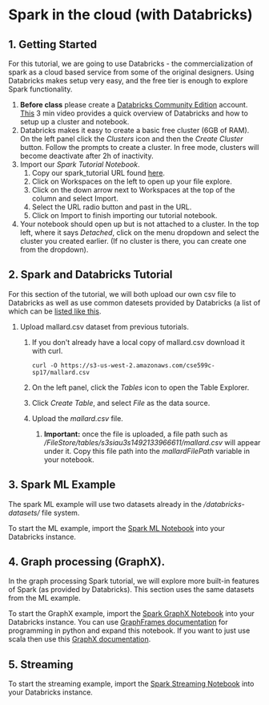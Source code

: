 # Spark in the cloud (with Databricks)

## 1. Getting Started
For this tutorial, we are going to use Databricks - the commercialization of spark
as a cloud based service from some of the original designers. Using Databricks makes
setup very easy, and the free tier is enough to explore Spark functionality.

  1. **Before class** please create a [Databricks Community Edition](https://accounts.cloud.databricks.com/registration.html#signup/community) account.  [This](https://www.youtube.com/watch?v=WaxMj5_SLUI) 3 min video provides a quick overview of Databricks and how to setup up a cluster and notebook.
  2. Databricks makes it easy to create a basic free cluster (6GB of RAM). On the left panel click the *Clusters* icon and then the *Create Cluster* button. Follow the prompts to create a cluster.  In free mode, clusters will become deactivate after 2h of inactivity.
  3. Import our *Spark Tutorial Notebook*.
      1. Copy our spark_tutorial URL found
      [here](https://databricks-prod-cloudfront.cloud.databricks.com/public/4027ec902e239c93eaaa8714f173bcfc/371142130727624/2056133347430741/653376218961520/latest.html).
      1. Click on Workspaces on the left to open up your file explore.
      1. Click on the down arrow next to Workspaces at the top of the column and select Import.
      1. Select the URL radio button and past in the URL.
      1. Click on Import to finish importing our tutorial notebook.
  4. Your notebook should open up but is not attached to a cluster.  In the top left,
     where it says *Detached*, click on the menu dropdown and select the cluster
     you created earlier. (If no cluster is there, you can create one from the dropdown).

## 2. Spark and Databricks Tutorial

  For this section of the tutorial, we will both upload our own csv file to Databricks as well as use common datesets provided by Databricks (a list of which can be [listed like this](https://docs.databricks.com/user-guide/faq/databricks-datasets.html).

  1. Upload mallard.csv dataset from previous tutorials.

      1. If you don't already have a local copy of mallard.csv download it with curl.

          ```
          curl -O https://s3-us-west-2.amazonaws.com/cse599c-sp17/mallard.csv
          ```

      2. On the left panel, click the *Tables* icon to open the Table Explorer.
      3. Click *Create Table*, and select *File* as the data source.
      4. Upload the *mallard.csv* file.
          1. **Important:** once the file is uploaded, a file path such as */FileStore/tables/s3siau3s1492133966611/mallard.csv* will appear under it. Copy this file path into the *mallardFilePath* variable in your notebook.

## 3. Spark ML Example

  The spark ML example will use two datasets already in the */databricks-datasets/* file system.

  To start the ML example, import the [Spark ML Notebook](https://databricks-prod-cloudfront.cloud.databricks.com/public/4027ec902e239c93eaaa8714f173bcfc/371142130727624/2056133347430889/653376218961520/latest.html) into your Databricks instance.

## 4. Graph processing (GraphX).

  In the graph processing Spark tutorial, we will explore more built-in features of Spark (as provided by Databricks). This section uses the same datasets from the ML example.

  To start the GraphX example, import the
  [Spark GraphX Notebook](https://databricks-prod-cloudfront.cloud.databricks.com/public/4027ec902e239c93eaaa8714f173bcfc/371142130727624/2056133347430954/653376218961520/latest.html)
  into your Databricks instance. You can use
  [GraphFrames documentation](https://graphframes.github.io/api/python/graphframes.html#subpackages)
  for programming in python and expand this notebook. If you want to just use scala then use this 
  [GraphX documentation](http://spark.apache.org/docs/latest/graphx-programming-guide.html).

## 5. Streaming

  To start the streaming example, import the [Spark Streaming Notebook](https://databricks-prod-cloudfront.cloud.databricks.com/public/4027ec902e239c93eaaa8714f173bcfc/371142130727624/2056133347430856/653376218961520/latest.html) into your Databricks instance.
